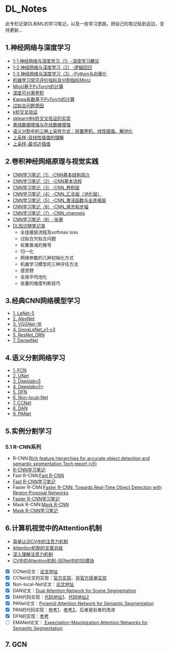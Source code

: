 # DL_Notes

此专栏记录DL和ML的学习笔记，以及一些学习思路，把自己的笔记贴到这边，坚持更新...

## 1.神经网络与深度学习

- [1-1 神经网络与深度学习（1）-深度学习概论](http://yearing1017.cn/2019/04/12/%E7%A5%9E%E7%BB%8F%E7%BD%91%E7%BB%9C%E4%B8%8E%E6%B7%B1%E5%BA%A6%E5%AD%A6%E4%B9%A0-1-%E6%B7%B1%E5%BA%A6%E5%AD%A6%E4%B9%A0%E6%A6%82%E8%AE%BA/)
- [1-2 神经网络与深度学习（2）-逻辑回归](http://yearing1017.cn/2019/04/27/%E7%A5%9E%E7%BB%8F%E7%BD%91%E7%BB%9C%E4%B8%8E%E6%B7%B1%E5%BA%A6%E5%AD%A6%E4%B9%A0-2-%E9%80%BB%E8%BE%91%E5%9B%9E%E5%BD%92/)
- [1-3 神经网络与深度学习（3）-Python与向量化](http://yearing1017.cn/2019/05/02/%E7%A5%9E%E7%BB%8F%E7%BD%91%E7%BB%9C%E4%B8%8E%E6%B7%B1%E5%BA%A6%E5%AD%A6%E4%B9%A0-3-Python%E4%B8%8E%E5%90%91%E9%87%8F%E5%8C%96/)
- [机器学习常见评价指标及分割指标MIoU](http://yearing1017.cn/2020/02/07/语义分割指标MIoU/)
- [MIoU基于PyTorch的计算](http://yearing1017.cn/2020/02/17/MIoU-PyTorch/)
- [深度可分离卷积](http://yearing1017.cn/2020/02/15/Depthwise-separable-convolution/)
- [Kappa系数基于PyTorch的计算](http://yearing1017.cn/2020/02/27/基于混淆矩阵的Kappa系数的计算/)
- [过拟合问题原因](https://www.cnblogs.com/eilearn/p/9203186.html)
- [k折交叉验证](https://zhuanlan.zhihu.com/p/67563863)
- [sklearn中k折交叉验证的实现](https://scikit-learn.org/stable/modules/cross_validation.html#cross-validation) 
- [离线数据增强与在线数据增强](https://zhuanlan.zhihu.com/p/56139575)
- [语义分割中的三种上采样方式：转置卷积、线性插值、解池化](https://zhuanlan.zhihu.com/p/92123010)
- [上采样-双线性插值的理解](https://www.zhihu.com/search?type=content&q=%E4%B8%8A%E9%87%87%E6%A0%B7%20%E5%8F%8C%E7%BA%BF%E6%80%A7%E6%8F%92%E5%80%BC)
- [上采样-最邻近插值](https://zhuanlan.zhihu.com/p/89421892)


## 2.卷积神经网络原理与视觉实践

- [CNN学习笔记（1）-CNN基本结构简介](http://yearing1017.cn/2019/07/28/CNN%E5%9F%BA%E7%A1%80%E7%9F%A5%E8%AF%86/)
- [CNN学习笔记（2）-CNN基本流程](http://yearing1017.cn/2019/08/04/CNN%E5%9F%BA%E6%9C%AC%E6%B5%81%E7%A8%8B/)
- [CNN学习笔记（3）-CNN_卷积层](http://yearing1017.cn/2019/08/11/CNN基本部件-卷积层/)
- [CNN学习笔记（4）-CNN_汇合层（池化层）](http://yearing1017.cn/2019/08/13/CNN%E5%9F%BA%E6%9C%AC%E9%83%A8%E4%BB%B6-%E6%B1%87%E5%90%88%E5%B1%82/)
- [CNN学习笔记（5）-CNN_激活函数与全连接层](http://yearing1017.cn/2019/08/14/CNN-%E6%BF%80%E6%B4%BB%E5%87%BD%E6%95%B0%E4%B8%8E%E5%85%A8%E8%BF%9E%E6%8E%A5%E5%B1%82/)
- [CNN学习笔记（6）-CNN_填充和步幅](http://yearing1017.cn/2019/09/05/CNN-%E5%A1%AB%E5%85%85%E5%92%8C%E6%AD%A5%E5%B9%85/)
- [CNN学习笔记（7）-CNN_channels](http://yearing1017.cn/2019/09/07/CNN-channels/)
- [CNN学习笔记（8）-张量](http://yearing1017.cn/2019/11/12/%E7%A5%9E%E7%BB%8F%E7%BD%91%E7%BB%9C-%E5%BC%A0%E9%87%8F/)
- [DL知识随笔记录](http://yearing1017.cn/2019/11/14/CNN-%E7%9F%A5%E8%AF%86%E7%82%B9%E9%9A%8F%E7%AC%94%E7%A7%AF%E7%B4%AF/)
  - 全连接层流程及softmax loss
  - 过拟合欠拟合问题
  - 权重衰减的推导
  - 归一化
  - 网络参数的几种初始化方式
  - 机器学习模型的三种评估方法
  - 感受野
  - 全局平均池化
  - 张量的维度判断技巧
  
## 3.经典CNN网络模型学习
- [1. LeNet-5](http://yearing1017.cn/2019/09/09/CNN-LeNet-5/)
- [2. AlexNet](http://yearing1017.cn/2019/09/10/CNN-AlexNet/)
- [3. VGGNet-16](http://yearing1017.cn/2019/09/13/CNN-VGGNet16/)
- [4. GoogLeNet_v1-v3](http://yearing1017.cn/2019/09/24/GoogLeNet-V1-V3/)
- [5. ResNet_DRN](http://yearing1017.cn/2019/09/26/ResNet-DRN/)
- [7. DenseNet](http://yearing1017.cn/2019/10/29/DenseNet-CVPR2017/)

## 4.语义分割网络学习
- [1. FCN](http://yearing1017.cn/2019/10/17/FCN-%E8%AF%AD%E4%B9%89%E5%88%86%E5%89%B2/)
- [2. UNet](http://yearing1017.cn/2019/11/21/U-Net-paper/)
- [3. Deeplabv3](https://github.com/yearing1017/Deeplabv3_Pytorch/blob/master/Deeplab_v3.md)
- [4. Deeplabv3+](https://github.com/yearing1017/Paper_Note/blob/master/论文Markdown笔记/deeplabv3%2B_paper.md)
- [5. DFN](http://yearing1017.cn/2020/03/19/DFN-paper/)
- [6. Non-local-Net](http://yearing1017.cn/2020/04/05/Non-local-paper/)
- [7. CCNet](http://yearing1017.cn/2020/03/26/CCNet-paper/)
- [8. DAN](http://yearing1017.cn/2020/04/06/DAN-paper/#more)
- [9. PANet](http://yearing1017.cn/2020/04/10/PAN-paper/)


## 5.实例分割学习

### 5.1 R-CNN系列
- R-CNN:[Rich feature hierarchies for accurate object detection and semantic segmentation Tech report (v5)](http://cn.arxiv.org/pdf/1311.2524.pdf)
- [R-CNN学习笔记](http://yearing1017.cn/2020/04/26/R-CNN-paper/)
- Fast R-CNN:[Fast R-CNN](http://cn.arxiv.org/pdf/1504.08083v2)
- [Fast R-CNN学习笔记](http://yearing1017.cn/2020/04/27/Fast-R-CNN/)
- Faster R-CNN:[Faster R-CNN: Towards Real-Time Object Detection with Region Proposal Networks](http://cn.arxiv.org/pdf/1506.01497.pdf)
- [Faster R-CNN学习笔记](http://yearing1017.cn/2020/04/29/Faster-R-CNN/)
- Mask R-CNN:[Mask R-CNN](https://arxiv.org/pdf/1703.06870.pdf)
- [Mask R-CNN学习笔记](http://yearing1017.cn/2020/05/04/Mask-R-CNN/)

## 6.计算机视觉中的Attention机制
- [简单认识CV中的注意力机制](https://blog.csdn.net/paper_reader/article/details/81082351)
- [Attention机制的文章总结](https://blog.csdn.net/humanpose/article/details/85332392)
- [深入理解注意力机制](https://zhuanlan.zhihu.com/p/40197380)
- [CV中的Attention机制-SENet中的SE模块]( https://zhuanlan.zhihu.com/p/102035721)
- [x] CCNet论文：[论文地址](http://cn.arxiv.org/pdf/1811.11721.pdf)
- [x] CCNet论文的实现：[官方实现](https://github.com/speedinghzl/CCNet)、[非官方简单实现](https://github.com/Serge-weihao/CCNet-Pure-Pytorch)
- [x] Non-local-Net论文：[论文地址](https://arxiv.org/abs/1711.07971)
- [x] DAN论文：[Dual Attention Network for Scene Segmentation](https://arxiv.org/abs/1809.02983)
- [x] DAN代码实现：[代码地址1](https://github.com/yiskw713/DualAttention_for_Segmentation)、[代码地址2](https://github.com/junfu1115/DANet/)
- [x] PANet论文：[Pyramid Attention Network for Semantic Segmentation](http://cn.arxiv.org/pdf/1805.10180v1.pdf)
- [x] PAN的代码实现：[参考1](https://github.com/JaveyWang/Pyramid-Attention-Networks-pytorch/)、[参考2](https://github.com/Andy-zhujunwen/pytorch-Pyramid-Attention-Networks-PAN-/)，后者是前者的改进
- [x] DFN的实现：[参考](https://github.com/ycszen/TorchSeg/tree/master/model/dfn)
- [ ] EMANet论文：[ Expectation-Maximization Attention Networks for Semantic Segmentation](https://zhuanlan.zhihu.com/p/78018142)

## 7. GCN
